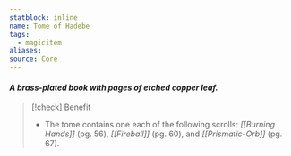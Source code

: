 ```yaml
---
statblock: inline
name: Tome of Hadebe
tags:
  - magicitem
aliases: 
source: Core
---
```

#### *A brass-plated book with pages of etched copper leaf.*

>[!check] Benefit
>- The tome contains one each of the following scrolls: *[[Burning Hands]]* (pg. 56), *[[Fireball]]* (pg. 60), and *[[Prismatic-Orb]]* (pg. 67).
